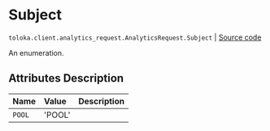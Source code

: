 # Subject
`toloka.client.analytics_request.AnalyticsRequest.Subject` | [Source code](https://github.com/Toloka/toloka-kit/blob/v1.1.3/src/client/analytics_request.py#L32)

An enumeration.

## Attributes Description

| Name | Value | Description |
| :------| :-----------| :----------| 
`POOL`|'POOL'|
